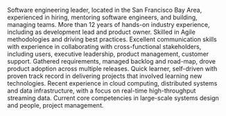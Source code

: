 Software engineering leader, located in the San Francisco Bay Area, experienced in hiring, mentoring software engineers, and building, managing teams. More than 12 years of hands-on industry experience, including as development lead and product owner. Skilled in Agile methodologies and driving best practices. Excellent communication skills with experience in collaborating with cross-functional stakeholders, including users, executive leadership, product management, customer support. Gathered requirements, managed backlog and road-map, drove product adoption across multiple releases. Quick learner, self-driven with proven track record in delivering projects that involved learning new technologies. Recent experience in cloud computing, distributed systems and data infrastructure, with a focus on real-time high-throughput streaming data. Current core competencies in large-scale systems design and people, project management.
